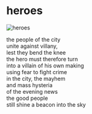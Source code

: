 # heroes

![heroes](images/heroes.jpeg)

the people of the city</br>
unite against villany,</br>
lest they bend the knee</br> 
the hero must therefore turn</br>
into a villain of his own making</br>
using fear to fight crime</br>
in the city, the mayhem</br> 
and mass hysteria</br> 
of the evening news</br>
the good people</br>
still shine a beacon into the sky
